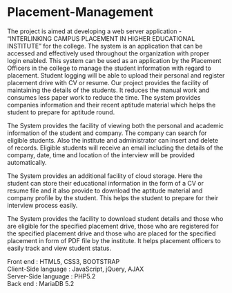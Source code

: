 # Placement-Management
The  project  is  aimed  at  developing  a  web  server  application  -  “INTERLINKING 
CAMPUS PLACEMENT IN HIGHER EDUCATIONAL INSTITUTE” for the college. 
The  system  is  an  application  that  can  be  accessed  and  effectively  used  throughout  the 
organization  with  proper  login  enabled.  This  system  can  be  used  as  an  application  by  the 
Placement  Officers  in  the  college  to  manage  the  student  information  with  regard  to 
placement. Student logging will be able to upload their personal and register placement drive 
with  CV  or  resume.  Our  project  provides  the  facility  of  maintaining  the  details  of  the 
students. It reduces the manual work and consumes less paper work to reduce the time. 
The system provides companies information and their recent aptitude material which 
helps the student to prepare for aptitude round.

The  System  provides  the  facility  of  viewing  both  the  personal  and  academic 
information of the student and company. The company can search for eligible students. Also 
the institute and administrator can insert and delete of records. Eligible students will receive 
an email including the details of the company, date, time and location of the interview will be 
provided automatically. 

The System provides an additional facility of cloud storage. Here the student can store 
their  educational  information  in  the  form  of  a  CV  or  resume  file  and  it  also  provide  to 
download the aptitude material and company profile by the student. This helps the student to 
prepare for their interview process easily. 

The  System  provides  the  facility  to  download  student  details  and  those  who  are 
eligible  for  the  specified  placement  drive,  those  who  are  registered  for  the  specified 
placement drive and those who are placed for the specified placement in form of PDF file by 
the institute. It helps placement officers to easily track and view student status.

Front end               :   HTML5, CSS3, BOOTSTRAP <br />
Client-Side language    :   JavaScript, jQuery, AJAX <br />
Server-Side language    :   PHP5.2 <br />
Back end                :   MariaDB 5.2 <br />
